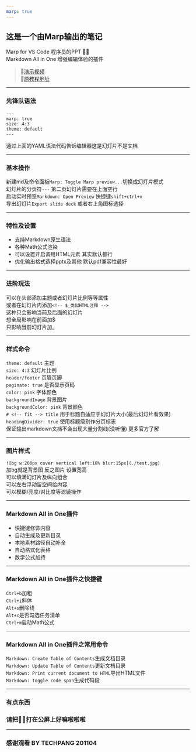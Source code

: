 ```yaml
---
marp: true
---
```


## 这是一个由Marp输出的笔记
Marp for VS Code 程序员的PPT 🐂🍺  
Markdown All in One 增强编辑体验的插件  
>🎥<a href="https://www.bilibili.com/video/BV1Fy4y1k7vd/">演示视频</a>  
>📝<a href="https://sspai.com/post/55718">原教程地址</a>  

---
### 先锋队语法
    ---
    marp: true
    size: 4:3
    theme: default
    ---
通过上面的YAML语法代码告诉编辑器这是幻灯片不是文档  

---
### 基本操作
新建md及命令面板`Marp: Toggle Marp preview...`切换成幻灯片模式  
幻灯片的分页符`---` 第二页幻灯片需要在上面空行  
启动实时预览`Markdown: Open Preview` 快捷键`shift+ctrl+v`  
导出幻灯片`Export slide deck` 或者右上角图标选择  

---
### 特性及设置
* 支持Markdown原生语法  
* 各种Math公式渲染  
* 可以设置开启调用HTML元素 其实默认都行  
* 优化输出格式选择pptx及其他 默认pdf兼容性最好  

---
### 进阶玩法
可以在头部添加主题或者幻灯片比例等等属性  
或者在幻灯片内添加`<!-- $_类似HTML注释 -->`  
这种只会影响当前及后面的幻灯片  
想全局影响在前面加$  
只影响当前幻灯片加_  

---
### 样式命令
`theme: default` 主题  
`size: 4:3` 幻灯片比例  
`header/footer` 页眉页脚  
`paginate: true` 是否显示页码  
`color: pink` 字体颜色  
`backgroundImage` 背景图片  
`backgroundColor: pink` 背景颜色  
`# <!-- fit --> title` 用于标题自适应于幻灯片大小(最后幻灯片看效果)  
`headingDivider: true` 使用标题级别作分页标志  
保证输出markdown文档不会出现大量分割线(没听懂) 更多官方了解  

---
### 图片样式
`![bg w:200px cover vertical left:18% blur:15px](./test.jpg)`  
加bg就是背景图 反之图片 设置宽高  
可以填满幻灯片及纵向组合  
可以左右浮动留空间给内容  
可以模糊/亮度/对比度等滤镜操作  

---
### Markdown All in One插件
* 快捷键修饰内容
* 自动生成及更新目录
* 本地素材路径自动补全
* 自动格式化表格
* 数学公式加持

---
### Markdown All in One插件之快捷键
`Ctrl+b`加粗  
`Ctrl+i`斜体  
`Alt+s`删除线  
`Alt+c`是否勾选任务清单  
`Ctrl+m`启动Math公式  

---
### Markdown All in One插件之常用命令
`Markdown: Create Table of Contents`生成文档目录  
`Markdown: Update Table of Contents`更新文档目录  
`Markdown: Print current document to HTML`导出HTML文件  
`Markdown: Toggle code span`生成代码段  

---
<!-- _color: pink -->
### <!-- fit --> 有点东西
### <!-- fit --> 请把🐂🍺打在公屏上好嘛啦啦啦

---
### 感谢观看 **BY TECHPANG 201104**
